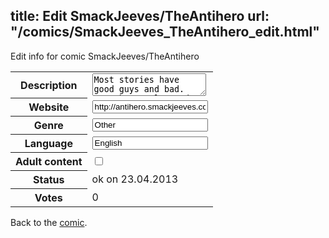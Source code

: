 title: Edit SmackJeeves/TheAntihero
url: "/comics/SmackJeeves_TheAntihero_edit.html"
---
Edit info for comic SmackJeeves/TheAntihero

<form name="comic" action="http://gaepostmail.appengine.com/comic" name="post">
<table class="comicinfo">
<tr>
<th>Description</th><td><textarea name="description">Most stories have good guys and bad. Some have only good guys, but with antagonists. Then some have only dastardly villains trying to do villainous things to decent people while all along screaming at the top of their lungs into the rain. This is one of those comics This is also a very depressing comic. Seriously. Every chapter is 'death' in a different language, and each title page is the Protagonist about to die. ... I told you it was depressing. Anyways, don't let that stop you! It takes place 20 years in the future. The U.S. has deteriorated into a kind of middle-ages scenario, where the government is corrupt, inflation rules, and the Mafia basically control the country. It doesn't get any better than that. But Isaac, the commander of the NY Mafia, notices there's a new gang in town. The Redblades. And there's something familiar about the commander... I'd rate it about 12+. There's mild gore, blood, and violence. Also comic cussing (!@#$%^&amp; it!). And it's basically aimed at an older audiance, but if you're okay with the above, go ahead.</textarea></td>
</tr>
<tr>
<th>Website</th><td><input type="text" name="url" value="http://antihero.smackjeeves.com/comics/"/></td>
</tr>
<tr>
<th>Genre</th><td><input type="text" name="genre" value="Other"/></td>
</tr>
<tr>
<th>Language</th><td><input type="text" name="language" value="English"/></td>
</tr>
<tr>
<th>Adult content</th><td><input type="checkbox" name="adult" value="adult" /></td>
</tr>
<tr>
<th>Status</th><td>ok on 23.04.2013</td>
</tr>
<tr>
<th>Votes</th><td>0</div></td>
</tr>
</table>
</form>

Back to the [comic](/comics/SmackJeeves_TheAntihero.html).
